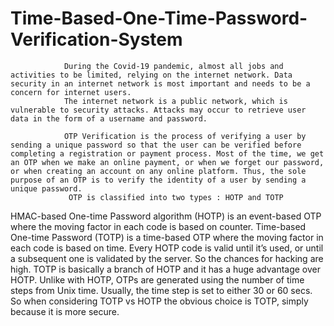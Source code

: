 # Time-Based-One-Time-Password-Verification-System
                During the Covid-19 pandemic, almost all jobs and activities to be limited, relying on the internet network. Data security in an internet network is most important and needs to be a concern for internet users. 
                The internet network is a public network, which is vulnerable to security attacks. Attacks may occur to retrieve user data in the form of a username and password.
                
                OTP Verification is the process of verifying a user by sending a unique password so that the user can be verified before completing a registration or payment process. Most of the time, we get an OTP when we make an online payment, or when we forget our password, or when creating an account on any online platform. Thus, the sole purpose of an OTP is to verify the identity of a user by sending a unique password.
                 OTP is classified into two types : HOTP and TOTP
HMAC-based One-time Password algorithm (HOTP) is an event-based OTP where the moving factor in each code is based on  counter.
Time-based One-time Password (TOTP) is a time-based OTP where the moving factor in each code is based on time.
Every HOTP code is valid until it’s used, or until a subsequent one is validated by the server. So the chances for hacking are high.
TOTP is basically a branch of HOTP and it has a huge advantage over HOTP.
Unlike with HOTP, OTPs are generated using the number of time steps from Unix time. Usually, the time step is set to either 30 or 60 secs.
So when considering TOTP vs HOTP the obvious choice is TOTP, simply because it is more secure.
